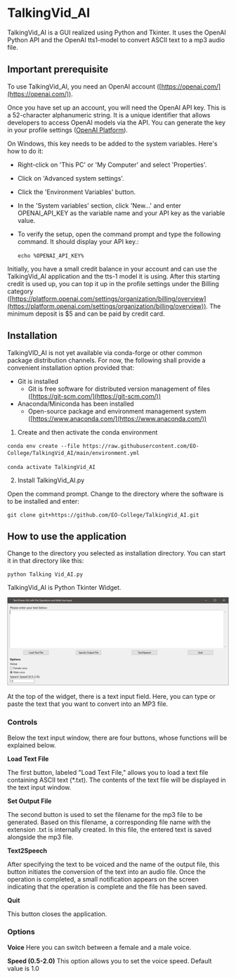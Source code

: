 # TalkingVid_AI

TalkingVid_AI is a GUI realized using Python and Tkinter. It uses the OpenAI Python API and the OpenAI tts1-model to convert ASCII text to a mp3 audio file.

## Important prerequisite

To use TalkingVid_AI, you need an OpenAI account ([https://openai.com/](https://openai.com/)).

Once you have set up an account, you will need the OpenAI API key. This is a 52-character alphanumeric string. It is a unique identifier that allows developers to access OpenAI models via the API. You can generate the key in your profile settings ([OpenAI Platform](https://platform.openai.com/api-keys)).

On Windows, this key needs to be added to the system variables. Here's how to do it:

- Right-click on 'This PC' or 'My Computer' and select 'Properties'.

- Click on 'Advanced system settings'.

- Click the 'Environment Variables' button.

- In the 'System variables' section, click 'New...' and enter OPENAI_API_KEY as the variable name and your API key as the variable value.

- To verify the setup, open the command prompt and type the following command. It should display your API key.:

    `echo %OPENAI_API_KEY%`

    
Initially, you have a small credit balance in your account and can use the TalkingVid_AI application and the tts-1 model it is using. After this starting credit is used up, you can top it up in the profile settings under the Billing category ([https://platform.openai.com/settings/organization/billing/overview](https://platform.openai.com/settings/organization/billing/overview)). The minimum deposit is $5 and can be paid by credit card.

## Installation

TalkingVID_AI is not yet available via conda-forge or other common package distribution channels. For now, the following shall provide a convenient installation option provided that:
- Git is installed 
    - Git is free software for distributed version management of files ([https://git-scm.com/](https://git-scm.com/))
- Anaconda/Miniconda has been installed
    - Open-source package and environment management system 
    ([https://www.anaconda.com/](https://www.anaconda.com/))

1. Create and then activate the conda environment

```
conda env create --file https://raw.githubusercontent.com/EO-College/TalkingVid_AI/main/environment.yml

conda activate TalkingVid_AI
```
2. Install TalkingVid_AI.py

Open the command prompt. Change to the directory where the software is to be installed and enter:

```
git clone git+https://github.com/EO-College/TalkingVid_AI.git
```

## How to use the application

Change to the directory you selected as installation directory. You can start it in that directory like this: 

```
python Talking Vid_AI.py
```

TalkingVid_AI is Python Tkinter Widget.

![alt text](figures/widget.png)
 
 
At the top of the widget, there is a text input field. Here, you can type or paste the text that you want to convert into an MP3 file.

### Controls

Below the text input window, there are four buttons, whose functions will be explained below.

**Load Text File**

The first button, labeled "Load Text File," allows you to load a text file containing ASCII text (*.txt). The contents of the text file will be displayed in the text input window.

**Set Output File**

The second button is used to set the filename for the mp3 file to be generated. Based on this filename, a corresponding file name with the extension .txt is internally created. In this file, the entered text is saved alongside the mp3 file.

**Text2Speech**

After specifying the text to be voiced and the name of the output file, this button initiates the conversion of the text into an audio file. Once the operation is completed, a small notification appears on the screen indicating that the operation is complete and the file has been saved.

**Quit**

This button closes the application.

### Options

**Voice**
Here you can switch between a female and a male voice.

**Speed (0.5-2.0)**
This option allows you to set the voice speed. Default value is 1.0



